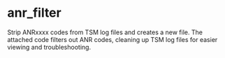 # anr_filter
Strip ANRxxxx codes from TSM log files and creates a new file.
The attached code filters out ANR codes, cleaning up TSM log files for easier viewing and troubleshooting.
